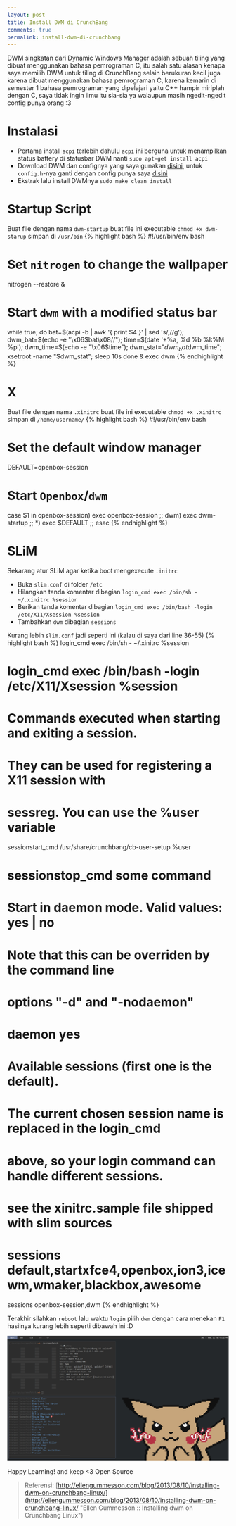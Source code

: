 ```yaml
---
layout: post
title: Install DWM di CrunchBang
comments: true
permalink: install-dwm-di-crunchbang
---
```


DWM singkatan dari Dynamic Windows Manager adalah sebuah tiling yang dibuat menggunakan bahasa pemrograman C, itu salah satu alasan kenapa saya memilih DWM untuk tiling di CrunchBang selain berukuran kecil juga karena dibuat menggunakan bahasa pemrograman C, karena kemarin di semester 1 bahasa pemrograman yang dipelajari yaitu C++ hampir miriplah dengan C, saya tidak ingin ilmu itu sia-sia ya walaupun masih ngedit-ngedit config punya orang :3

# Instalasi
- Pertama install `acpi` terlebih dahulu `acpi` ini berguna untuk menampilkan status battery di statusbar DWM nanti `sudo apt-get install acpi`
- Download DWM dan confignya yang saya gunakan [disini](http://moeenn.deviantart.com/art/DWM-October-14-Shot-491561778 "Download DWM"), untuk `config.h`-nya ganti dengan config punya saya [disini](https://gist.github.com/eka-putra/10a43bc8745469b79aa9 "Download config.h")
- Ekstrak lalu install DWMnya `sudo make clean install`

# Startup Script
Buat file dengan nama `dwm-startup` buat file ini executable `chmod +x dwm-starup` simpan di `/usr/bin`
{% highlight bash %}
#!/usr/bin/env bash

# Set `nitrogen` to change the wallpaper
nitrogen --restore &

# Start `dwm` with a modified status bar
while true; do
  bat=$(acpi -b | awk '{ print $4 }' | sed 's/,//g');
  dwm_bat=$(echo -e "\x06$bat\x08//");
  time=$(date '+%a, %d %b %I:%M %p');
  dwm_time=$(echo -e "\x06$time");
  dwm_stat="$dwm_bat$dwm_time";
  xsetroot -name "$dwm_stat";
  sleep 10s
done & exec dwm
{% endhighlight %}

# X
Buat file dengan nama `.xinitrc` buat file ini executable `chmod +x .xinitrc` simpan di `/home/username/`
{% highlight bash %}
#!/usr/bin/env bash

# Set the default window manager
DEFAULT=openbox-session

# Start `Openbox`/`dwm`
case $1 in
  openbox-session)
    exec openbox-session
  ;;
  dwm)
    exec dwm-startup
  ;;
  *)
    exec $DEFAULT
  ;;
esac
{% endhighlight %}

# SLiM
Sekarang atur SLiM agar ketika boot mengexecute `.initrc`

- Buka `slim.conf` di folder `/etc`
- Hilangkan tanda komentar dibagian `login_cmd exec /bin/sh - ~/.xinitrc %session`
- Berikan tanda komentar dibagian `login_cmd exec /bin/bash -login /etc/X11/Xsession %session`
- Tambahkan `dwm` dibagian `sessions`

Kurang lebih `slim.conf` jadi seperti ini (kalau di saya dari line 36-55)
{% highlight bash %}
login_cmd           exec /bin/sh - ~/.xinitrc %session
# login_cmd           exec /bin/bash -login /etc/X11/Xsession %session

# Commands executed when starting and exiting a session.
# They can be used for registering a X11 session with
# sessreg. You can use the %user variable
sessionstart_cmd	/usr/share/crunchbang/cb-user-setup %user
# sessionstop_cmd	some command

# Start in daemon mode. Valid values: yes | no
# Note that this can be overriden by the command line
# options "-d" and "-nodaemon"
# daemon	yes

# Available sessions (first one is the default).
# The current chosen session name is replaced in the login_cmd
# above, so your login command can handle different sessions.
# see the xinitrc.sample file shipped with slim sources
# sessions            default,startxfce4,openbox,ion3,icewm,wmaker,blackbox,awesome
sessions            openbox-session,dwm
{% endhighlight %}

Terakhir silahkan `reboot` lalu waktu `login` pilih `dwm` dengan cara menekan `F1` hasilnya kurang lebih seperti dibawah ini :D

![CrunchBang DWM](/assets/dwm1.png "CrunchBang DWM")

Happy Learning! and keep <3 Open Source

> Referensi: [http://ellengummesson.com/blog/2013/08/10/installing-dwm-on-crunchbang-linux/](http://ellengummesson.com/blog/2013/08/10/installing-dwm-on-crunchbang-linux/ "Ellen Gummesson :: Installing dwm on Crunchbang Linux")
